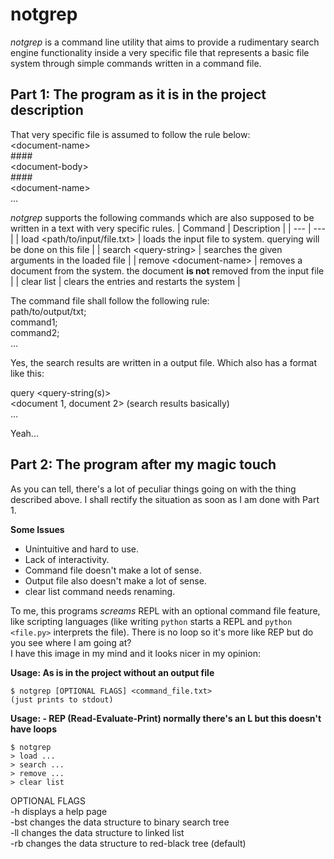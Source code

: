 # notgrep
_notgrep_ is a command line utility that aims to provide a rudimentary search engine functionality inside a very specific file that represents a basic file system through simple commands written in a command file. 

## Part 1: The program as it is in the project description
That very specific file is assumed to follow the rule below:\
\<document-name\>\
\####\
\<document-body\>\
\####\
\<document-name\>\
...

_notgrep_ supports the following commands which are also supposed to be written in a text with very specific rules. 
| Command | Description |
| --- | --- |
| load <path/to/input/file.txt> | loads the input file to system. querying will be done on this file |
| search \<query-string> | searches the given arguments in the loaded file |
| remove \<document-name> | removes a document from the system. the document **is not** removed from the input file |
| clear list | clears the entries and restarts the system |

The command file shall follow the following rule:\
path/to/output/txt;\
command1;\
command2;\
...

Yes, the search results are written in a output file. Which also has a format like this:

query \<query-string(s)>\
\<document 1, document 2> (search results basically)\
...

Yeah...


## Part 2: The program after my magic touch
As you can tell, there's a lot of peculiar things going on with the thing described above. I shall rectify the situation as soon as I am done with Part 1.

**Some Issues**
- Unintuitive and hard to use.
- Lack of interactivity.
- Command file doesn't make a lot of sense.
- Output file also doesn't make a lot of sense.
- clear list command needs renaming.

To me, this programs _screams_ REPL with an optional command file feature, like scripting languages (like writing `python` starts a REPL and `python <file.py>` interprets the file). There is no loop so it's more like REP but do you see where I am going at?\
I have this image in my mind and it looks nicer in my opinion:

**Usage: As is in the project without an output file**
```console
$ notgrep [OPTIONAL FLAGS] <command_file.txt>
(just prints to stdout)
```
**Usage: - REP (Read-Evaluate-Print) normally there's an L but this doesn't have loops**
```console
$ notgrep
> load ...
> search ...
> remove ...
> clear list
```
OPTIONAL FLAGS\
-h   displays a help page\
-bst changes the data structure to binary search tree\
-ll  changes the data structure to linked list\
-rb  changes the data structure to red-black tree (default)
